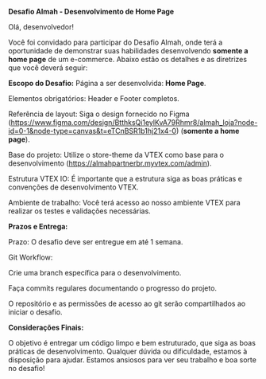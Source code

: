 **Desafio Almah - Desenvolvimento de Home Page**

Olá, desenvolvedor!

Você foi convidado para participar do Desafio Almah, onde terá a oportunidade de demonstrar suas habilidades desenvolvendo **somente a home page** de um e-commerce. Abaixo estão os detalhes e as diretrizes que você deverá seguir:

**Escopo do Desafio:**
  Página a ser desenvolvida: **Home Page**.
  
  Elementos obrigatórios: Header e Footer completos.
  
  Referência de layout: Siga o design fornecido no Figma (https://www.figma.com/design/BtthksQi1eylKvA79Rhmr8/almah_loja?node-id=0-1&node-type=canvas&t=eTCnBSR1b1hj21x4-0) (**somente a home page**).
  
  Base do projeto: Utilize o store-theme da VTEX como base para o desenvolvimento (https://almahpartnerbr.myvtex.com/admin).
  
  Estrutura VTEX IO: É importante que a estrutura siga as boas práticas e convenções de desenvolvimento VTEX.
  
  Ambiente de trabalho: Você terá acesso ao nosso ambiente VTEX para realizar os testes e validações necessárias.


**Prazos e Entrega:**

  Prazo: O desafio deve ser entregue em até 1 semana.
  
  Git Workflow:
  
  Crie uma branch específica para o desenvolvimento.
  
  Faça commits regulares documentando o progresso do projeto.
  
  O repositório e as permissões de acesso ao git serão compartilhados ao iniciar o desafio.


**Considerações Finais:**

  O objetivo é entregar um código limpo e bem estruturado, que siga as boas práticas de desenvolvimento.
  Qualquer dúvida ou dificuldade, estamos à disposição para ajudar.
  Estamos ansiosos para ver seu trabalho e boa sorte no desafio!
